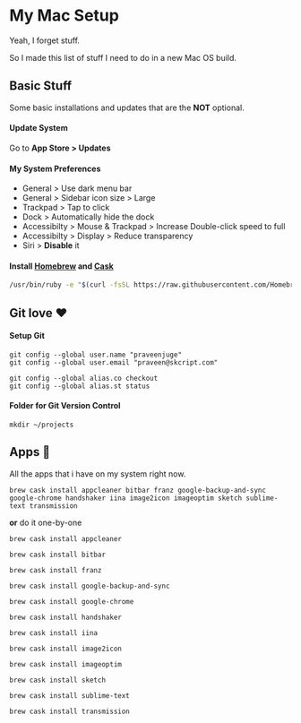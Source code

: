 # My Mac Setup

Yeah, I forget stuff.

So I made this list of stuff I need to do in a new Mac OS build.

## Basic Stuff

Some basic installations and updates that are the **NOT** optional. 

#### Update System
Go to **App Store > Updates**

#### My System Preferences 
- General > Use dark menu bar
- General > Sidebar icon size > Large
- Trackpad > Tap to click
- Dock > Automatically hide the dock
- Accessibilty > Mouse & Trackpad > Increase Double-click speed to full
- Accessibilty > Display > Reduce transparency
- Siri > **Disable** it

#### Install [Homebrew](https://brew.sh/) and [Cask](https://caskroom.github.io/)

```sh
/usr/bin/ruby -e "$(curl -fsSL https://raw.githubusercontent.com/Homebrew/install/master/install)" && brew tap caskroom/cask
```

## Git love ❤️

#### Setup Git
```
git config --global user.name "praveenjuge"
git config --global user.email "praveen@skcript.com"

git config --global alias.co checkout
git config --global alias.st status
```

#### Folder for Git Version Control
```
mkdir ~/projects
```

## Apps 🎹

All the apps that i have on my system right now.

```
brew cask install appcleaner bitbar franz google-backup-and-sync google-chrome handshaker iina image2icon imageoptim sketch sublime-text transmission
```

**or** do it one-by-one

```
brew cask install appcleaner

brew cask install bitbar

brew cask install franz

brew cask install google-backup-and-sync

brew cask install google-chrome

brew cask install handshaker

brew cask install iina

brew cask install image2icon

brew cask install imageoptim

brew cask install sketch

brew cask install sublime-text

brew cask install transmission
```

